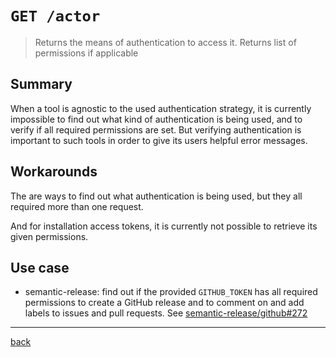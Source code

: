 # `GET /actor`

> Returns the means of authentication to access it. Returns list of permissions if applicable

## Summary

When a tool is agnostic to the used authentication strategy, it is currently impossible to find out what kind of authentication is being used, and to verify if all required permissions are set. But verifying authentication is important to such tools in order to give its users helpful error messages.

## Workarounds

The are ways to find out what authentication is being used, but they all required more than one request.

And for installation access tokens, it is currently not possible to retrieve its given permissions.

## Use case

- semantic-release: find out if the provided `GITHUB_TOKEN` has all required permissions to create a GitHub release and to comment on and add labels to issues and pull requests. See [semantic-release/github#272](https://github.com/semantic-release/github/pull/272)

---

[back](../..)
